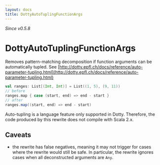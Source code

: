 ```yaml
---
layout: docs
title: DottyAutoTuplingFunctionArgs
---
```


_Since v0.5.8_

# DottyAutoTuplingFunctionArgs

Removes pattern-matching decomposition if function arguments can be automatically tupled. See [http://dotty.epfl.ch/docs/reference/auto-parameter-tupling.html](http://dotty.epfl.ch/docs/reference/auto-parameter-tupling.html)

```scala
val ranges: List[(Int, Int)] = List((1, 5), (9, 11))
// before
ranges.map { case (start, end) => end - start }
// after
ranges.map((start, end) => end - start)
```

Auto-tupling is a language feature only supported in Dotty. Therefore, the code produced by this rewrite does not compile with Scala 2.x.

## Caveats

- the rewrite has false negatives, meaning it may not trigger for cases where the rewrite would still be safe. In particular, the rewrite ignores cases when all deconstructed arguments are `Any`.
